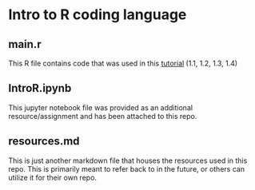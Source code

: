 # Intro to R coding language 

## main.r
This R file contains code that was used in this [tutorial](https://hbctraining.github.io/Intro-to-R-flipped/schedules/links-to-lessons.html) (1.1, 1.2, 1.3, 1.4)

## IntroR.ipynb
This jupyter notebook file was provided as an additional resource/assignment and has been attached to this repo.

## resources.md
This is just another markdown file that houses the resources used in this repo. This is primarily meant to refer back to in the future, or others can utilize it for their own repo.
